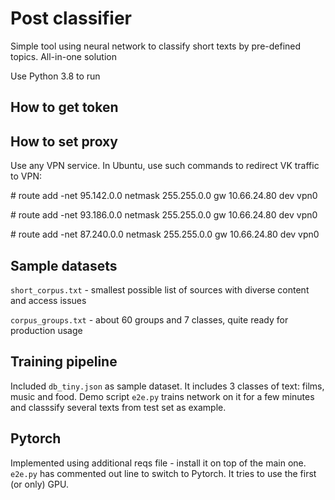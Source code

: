 # Post classifier

Simple tool using neural network to classify short texts by pre-defined topics.
All-in-one solution

Use Python 3.8 to run

## How to get token

## How to set proxy
Use any VPN service. In Ubuntu, use such commands to redirect VK traffic to VPN:

&#35; route add -net 95.142.0.0 netmask 255.255.0.0 gw 10.66.24.80 dev vpn0

&#35; route add -net 93.186.0.0 netmask 255.255.0.0 gw 10.66.24.80 dev vpn0

&#35; route add -net 87.240.0.0 netmask 255.255.0.0 gw 10.66.24.80 dev vpn0

## Sample datasets

`short_corpus.txt` - smallest possible list of sources with diverse content and access issues

`corpus_groups.txt` - about 60 groups and 7 classes, quite ready for production usage

## Training pipeline

Included `db_tiny.json` as sample dataset. It includes 3 classes of text: films, 
music and food. Demo script `e2e.py` trains network on it for a few minutes and 
classsify several texts from test set as example.

## Pytorch

Implemented using additional reqs file - install it on top of the main one. `e2e.py`
has commented out line to switch to Pytorch. It tries to use the first (or only) GPU.
